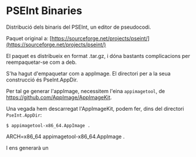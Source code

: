 # PSEInt Binaries

Distribució dels binaris del PSEInt, un editor de pseudocodi.

Paquet original a: [https://sourceforge.net/projects/pseint/](https://sourceforge.net/projects/pseint/)

El paquet es distribueix en format .tar.gz, i dóna bastants complicacions per reempaquetar-se com a deb. 

S'ha hagut d'empaquetar com a appImage. El directori per a la seua construcció és PseInt.AppDir.

Per tal ge generar l'appImage, necessitem l'eina `appimagetool`, de https://github.com/AppImage/AppImageKit.

Una vegada hem descarregat l'AppImageKit, podem fer, dins del directori `PseInt.AppDir`:

```
$ appimagetool-x86_64.AppImage .
```

 ARCH=x86_64 appimagetool-x86_64.AppImage .

I ens generarà un 